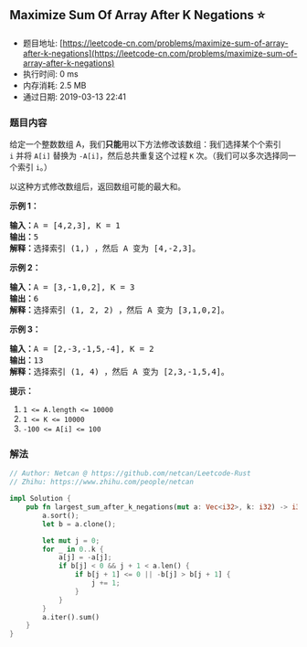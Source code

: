 ## Maximize Sum Of Array After K Negations :star:
- 题目地址: [https://leetcode-cn.com/problems/maximize-sum-of-array-after-k-negations](https://leetcode-cn.com/problems/maximize-sum-of-array-after-k-negations)
- 执行时间: 0 ms 
- 内存消耗: 2.5 MB
- 通过日期: 2019-03-13 22:41

### 题目内容
<p>给定一个整数数组 A，我们<strong>只能</strong>用以下方法修改该数组：我们选择某个个索引 <code>i</code> 并将 <code>A[i]</code> 替换为 <code>-A[i]</code>，然后总共重复这个过程 <code>K</code> 次。（我们可以多次选择同一个索引 <code>i</code>。）</p>

<p>以这种方式修改数组后，返回数组可能的最大和。</p>



<p><strong>示例 1：</strong></p>

<pre><strong>输入：</strong>A = [4,2,3], K = 1
<strong>输出：</strong>5
<strong>解释：</strong>选择索引 (1,) ，然后 A 变为 [4,-2,3]。
</pre>

<p><strong>示例 2：</strong></p>

<pre><strong>输入：</strong>A = [3,-1,0,2], K = 3
<strong>输出：</strong>6
<strong>解释：</strong>选择索引 (1, 2, 2) ，然后 A 变为 [3,1,0,2]。
</pre>

<p><strong>示例 3：</strong></p>

<pre><strong>输入：</strong>A = [2,-3,-1,5,-4], K = 2
<strong>输出：</strong>13
<strong>解释：</strong>选择索引 (1, 4) ，然后 A 变为 [2,3,-1,5,4]。
</pre>



<p><strong>提示：</strong></p>

<ol>
	<li><code>1 <= A.length <= 10000</code></li>
	<li><code>1 <= K <= 10000</code></li>
	<li><code>-100 <= A[i] <= 100</code></li>
</ol>


### 解法
```rust
// Author: Netcan @ https://github.com/netcan/Leetcode-Rust
// Zhihu: https://www.zhihu.com/people/netcan

impl Solution {
    pub fn largest_sum_after_k_negations(mut a: Vec<i32>, k: i32) -> i32 {
        a.sort();
        let b = a.clone();

        let mut j = 0;
        for _ in 0..k {
            a[j] = -a[j];
            if b[j] < 0 && j + 1 < a.len() {
                if b[j + 1] <= 0 || -b[j] > b[j + 1] {
                    j += 1;
                }
            }
        }
        a.iter().sum()
    }
}

```
